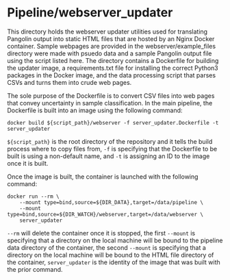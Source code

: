 # Pipeline/webserver_updater

This directory holds the webserver updater utilities used for translating Pangolin output into static HTML files that are hosted by an Nginx Docker container. Sample webpages are provided in the webserver/example_files directory were made with psuedo data and a sample Pangolin output file using the script listed here. The directory contains a Dockerfile for building the updater image, a requirements.txt file for installing the correct Python3 packages in the Docker image, and the data processing script that parses CSVs and turns them into crude web pages.

The sole purpose of the Dockerfile is to convert CSV files into web pages that convey uncertainty in sample classification. In the main pipeline, the Dockerfile is built into an image using the following command:
```shell
docker build ${script_path}/webserver -f server_updater.Dockerfile -t server_updater
```
`${script_path}` is the root directory of the repository and it tells the build process where to copy files from, `-f` is specifying that the Dockerfile to be built is using a non-default name, and `-t` is assigning an ID to the image once it is built.


Once the image is built, the container is launched with the following command:
```shell
docker run --rm \
    --mount type=bind,source=${DIR_DATA},target=/data/pipeline \
    --mount type=bind,source=${DIR_WATCH}/webserver,target=/data/webserver \
    server_updater
```
`--rm` will delete the container once it is stopped, the first `--mount` is specifying that a directory on the local machine will be bound to the pipeline data directory of the container, the second `--mount` is specifying that a directory on the local machine will be bound to the HTML file directory of the container, `server_updater` is the identity of the image that was built with the prior command.